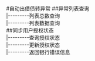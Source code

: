 #自动出借债转异常
##异常列表查询<br>
|---------列表总数查询<br>
|---------列表数据查询<br>
##同步用户授权状态<br>
|---------查询授权状态<br>
|---------更新授权状态<br>
|---------返回银行错误信息<br>